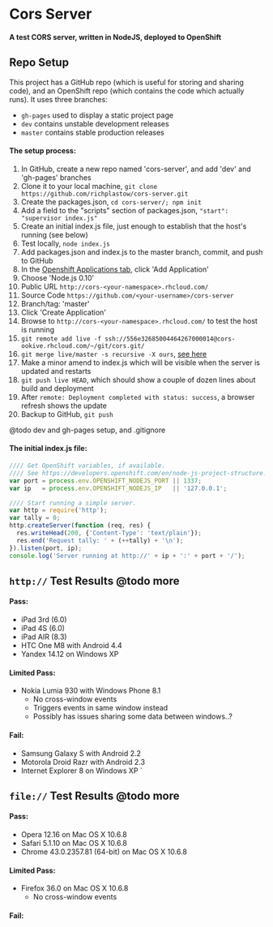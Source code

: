 Cors Server
===========

#### A test CORS server, written in NodeJS, deployed to OpenShift




Repo Setup
----------

This project has a GitHub repo (which is useful for storing and sharing code), and an OpenShift 
repo (which contains the code which actually runs). It uses three branches: 

- `gh-pages` used to display a static project page
- `dev` contains unstable development releases
- `master` contains stable production releases


#### The setup process:

1.  In GitHub, create a new repo named 'cors-server', and add 'dev' and 'gh-pages' branches
2.  Clone it to your local machine, `git clone https://github.com/richplastow/cors-server.git`
3.  Create the packages.json, `cd cors-server/; npm init`
4.  Add a field to the "scripts" section of packages.json, `"start": "supervisor index.js"`
5.  Create an initial index.js file, just enough to establish that the host's running (see below)
6.  Test locally, `node index.js`
7.  Add packages.json and index.js to the master branch, commit, and push to GitHub
8.  In the [Openshift Applications tab,](https://openshift.redhat.com/app/console/applications) 
    click 'Add Application'
9.  Choose 'Node.js 0.10'
10. Public URL `http://cors-<your-namespace>.rhcloud.com/`
11. Source Code `https://github.com/<your-username>/cors-server`
12. Branch/tag: 'master'
13. Click 'Create Application'
14. Browse to `http://cors-<your-namespace>.rhcloud.com/` to test the host is running
15. `git remote add live -f ssh://556e32685004464267000014@cors-ookive.rhcloud.com/~/git/cors.git/`
16. `git merge live/master -s recursive -X ours`, [see here](http://stackoverflow.com/a/12669112)
17. Make a minor amend to index.js which will be visible when the server is updated and restarts
18. `git push live HEAD`, which should show a couple of dozen lines about build and deployment
19. After `remote: Deployment completed with status: success`, a browser refresh shows the update
20. Backup to GitHub, `git push`

@todo dev and gh-pages setup, and .gitignore


#### The initial index.js file:

```javascript
//// Get OpenShift variables, if available. 
//// See https://developers.openshift.com/en/node-js-project-structure.html
var port = process.env.OPENSHIFT_NODEJS_PORT || 1337;
var ip   = process.env.OPENSHIFT_NODEJS_IP   || '127.0.0.1';

//// Start running a simple server. 
var http = require('http');
var tally = 0;
http.createServer(function (req, res) {
  res.writeHead(200, {'Content-Type': 'text/plain'});
  res.end('Request tally: ' + (++tally) + '\n');
}).listen(port, ip);
console.log('Server running at http://' + ip + ':' + port + '/');
```




`http://` Test Results @todo more
----------------------


#### Pass:

- iPad 3rd (6.0)
- iPad 4S (6.0)
- iPad AIR (8.3)
- HTC One M8 with Android 4.4
- Yandex 14.12 on Windows XP


#### Limited Pass:

- Nokia Lumia 930 with Windows Phone 8.1
  - No cross-window events
  - Triggers events in same window instead
  - Possibly has issues sharing some data between windows..?


#### Fail:

- Samsung Galaxy S with Android 2.2
- Motorola Droid Razr with Android 2.3
- Internet Explorer 8 on Windows XP
`




`file://` Test Results @todo more
----------------------


#### Pass:

- Opera 12.16 on Mac OS X 10.6.8
- Safari 5.1.10 on Mac OS X 10.6.8
- Chrome 43.0.2357.81 (64-bit) on Mac OS X 10.6.8


#### Limited Pass:

- Firefox 36.0 on Mac OS X 10.6.8
  - No cross-window events


#### Fail:












